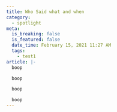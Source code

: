 ```yaml
---
title: Who Said what and when
category:
  - spotlight
meta:
  is_breaking: false
  is_featured: false
  date_time: February 15, 2021 11:27 AM
  tags:
    - test1
article: |-
  boop

  boop

  boop

  boop
---
```


